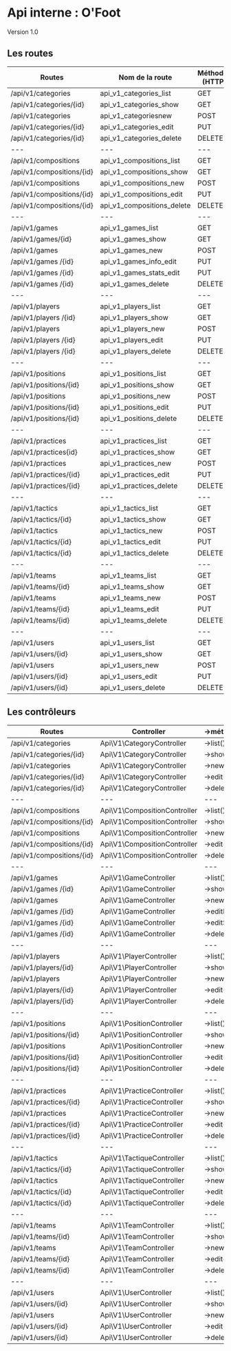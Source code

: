 # Api interne : O'Foot

Version 1.0

## Les routes

| Routes | Nom de la route | Méthodes (HTTP) |
|---|---|---|
|/api/v1/categories | api_v1_categories_list | GET  |
|/api/v1/categories/{id}  | api_v1_categories_show | GET |
|/api/v1/categories| api_v1_categoriesnew | POST |
|/api/v1/categories/{id} | api_v1_categories_edit | PUT |
|/api/v1/categories/{id} | api_v1_categories_delete | DELETE |
|---|---|---|
|/api/v1/compositions | api_v1_compositions_list | GET  |
|/api/v1/compositions/{id}  | api_v1_compositions_show | GET |
|/api/v1/compositions| api_v1_compositions_new | POST |
|/api/v1/compositions/{id} | api_v1_compositions_edit | PUT |
|/api/v1/compositions/{id} | api_v1_compositions_delete | DELETE |
|---|---|---|
|/api/v1/games| api_v1_games_list | GET  |
|/api/v1/games/{id}| api_v1_games_show | GET |
|/api/v1/games| api_v1_games_new | POST |
|/api/v1/games /{id}| api_v1_games_info_edit | PUT |
|/api/v1/games /{id}| api_v1_games_stats_edit | PUT |
|/api/v1/games /{id}| api_v1_games_delete | DELETE |
|---|---|---|
|/api/v1/players | api_v1_players_list | GET  |
|/api/v1/players /{id}  | api_v1_players_show | GET |
|/api/v1/players  | api_v1_players_new | POST |
|/api/v1/players /{id} | api_v1_players_edit | PUT |
|/api/v1/players /{id} | api_v1_players_delete | DELETE |
|---|---|---|
|/api/v1/positions| api_v1_positions_list | GET  |
|/api/v1/positions/{id}  | api_v1_positions_show | GET |
|/api/v1/positions| api_v1_positions_new | POST |
|/api/v1/positions/{id} | api_v1_positions_edit | PUT |
|/api/v1/positions/{id} | api_v1_positions_delete | DELETE |
|---|---|---|
|/api/v1/practices| api_v1_practices_list | GET  |
|/api/v1/practices{id}  | api_v1_practices_show | GET |
|/api/v1/practices| api_v1_practices_new | POST |
|/api/v1/practices/{id} | api_v1_practices_edit | PUT |
|/api/v1/practices/{id} | api_v1_practices_delete | DELETE |
|---|---|---|
|/api/v1/tactics| api_v1_tactics_list | GET  |
|/api/v1/tactics/{id}  | api_v1_tactics_show | GET |
|/api/v1/tactics| api_v1_tactics_new | POST |
|/api/v1/tactics/{id} | api_v1_tactics_edit | PUT |
|/api/v1/tactics/{id} | api_v1_tactics_delete | DELETE |
|---|---|---|
|/api/v1/teams| api_v1_teams_list | GET  |
|/api/v1/teams/{id}  | api_v1_teams_show | GET |
|/api/v1/teams | api_v1_teams_new | POST |
|/api/v1/teams/{id} | api_v1_teams_edit | PUT |
|/api/v1/teams/{id} | api_v1_teams_delete | DELETE |
|---|---|---|
|/api/v1/users | api_v1_users_list | GET  |
|/api/v1/users/{id}  | api_v1_users_show | GET |
|/api/v1/users | api_v1_users_new | POST |
|/api/v1/users/{id} | api_v1_users_edit | PUT |
|/api/v1/users/{id} | api_v1_users_delete | DELETE |


## Les contrôleurs

| Routes | Controller | ->méthode() |
|---|---|---|
|/api/v1/categories |Api\V1\CategoryController| ->list() |
|/api/v1/categories/{id} |Api\V1\CategoryController| ->show() |
|/api/v1/categories|Api\V1\CategoryController| ->new() |
|/api/v1/categories/{id} |Api\V1\CategoryController| ->edit() |
|/api/v1/categories/{id} |Api\V1\CategoryController| ->delete() |
|---|---|---|
|/api/v1/compositions |Api\V1\CompositionController| ->list() |
|/api/v1/compositions/{id} |Api\V1\CompositionController| ->show() |
|/api/v1/compositions|Api\V1\CompositionController| ->new() |
|/api/v1/compositions/{id} |Api\V1\CompositionController| ->edit() |
|/api/v1/compositions/{id} |Api\V1\CompositionController| ->delete() |
|---|---|---|
|/api/v1/games | Api\V1\GameController | ->list() |
|/api/v1/games /{id} | Api\V1\GameController| ->show() |
|/api/v1/games | Api\V1\GameController| ->new() |
|/api/v1/games /{id} | Api\V1\GameController| ->editInfos() |
|/api/v1/games /{id} | Api\V1\GameController| ->editStats() |
|/api/v1/games /{id} | Api\V1\GameController| ->delete() |
|---|---|---|
|/api/v1/players| Api\V1\PlayerController | ->list() |
|/api/v1/players/{id} | Api\V1\PlayerController| ->show() |
|/api/v1/players| Api\V1\PlayerController| ->new() |
|/api/v1/players/{id} | Api\V1\PlayerController| ->edit() |
|/api/v1/players/{id} | Api\V1\PlayerController| ->delete() |
|---|---|---|
|/api/v1/positions| Api\V1\PositionController | ->list() |
|/api/v1/positions/{id}| Api\V1\PositionController | ->show() |
|/api/v1/positions| Api\V1\PositionController | ->new() |
|/api/v1/positions/{id}| Api\V1\PositionController | ->edit() |
|/api/v1/positions/{id}| Api\V1\PositionController | ->delete() |
|---|---|---|
|/api/v1/practices| Api\V1\PracticeController | ->list() |
|/api/v1/practices/{id}| Api\V1\PracticeController  | ->show() |
|/api/v1/practices| Api\V1\PracticeController | ->new() |
|/api/v1/practices/{id}| Api\V1\PracticeController  | ->edit() |
|/api/v1/practices/{id}| Api\V1\PracticeController | ->delete() |
|---|---|---|
|/api/v1/tactics| Api\V1\TactiqueController | ->list() |
|/api/v1/tactics/{id}| Api\V1\TactiqueController | ->show() |
|/api/v1/tactics| Api\V1\TactiqueController| ->new() |
|/api/v1/tactics/{id}| Api\V1\TactiqueController  | ->edit() |
|/api/v1/tactics/{id}| Api\V1\TactiqueController | ->delete() |
|---|---|---|
|/api/v1/teams| Api\V1\TeamController | ->list() |
|/api/v1/teams/{id}| Api\V1\TeamController  | ->show() |
|/api/v1/teams| Api\V1\TeamController | ->new() |
|/api/v1/teams/{id}| Api\V1\TeamController  | ->edit() |
|/api/v1/teams/{id}| Api\V1\TeamController | ->delete() |
|---|---|---|
|/api/v1/users| Api\V1\UserController| ->list() |
|/api/v1/users/{id}| Api\V1\UserController | ->show() |
|/api/v1/users| Api\V1\UserController| ->new() |
|/api/v1/users/{id}| Api\V1\UserController | ->edit() |
|/api/v1/users/{id}| Api\V1\UserController| ->delete() |